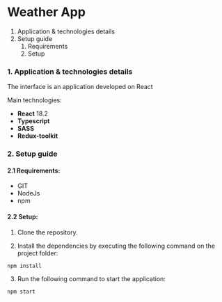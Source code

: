 # Weather App

 1. Application & technologies details
 2. Setup guide
	1. Requirements
    2. Setup
 
 ### 1. Application & technologies details

The interface is an application developed on React

Main technologies:
	 
 - **React** 18.2
 - **Typescript**
 - **SASS**
 - **Redux-toolkit**

### 2. Setup guide

#### 2.1 Requirements:

 - GIT
 - NodeJs
 - npm

#### 2.2 Setup:

1. Clone the repository.

2. Install the dependencies by executing the following command on the project folder:

```
npm install
```
	
3. Run the following command to start the application:

```
npm start
```